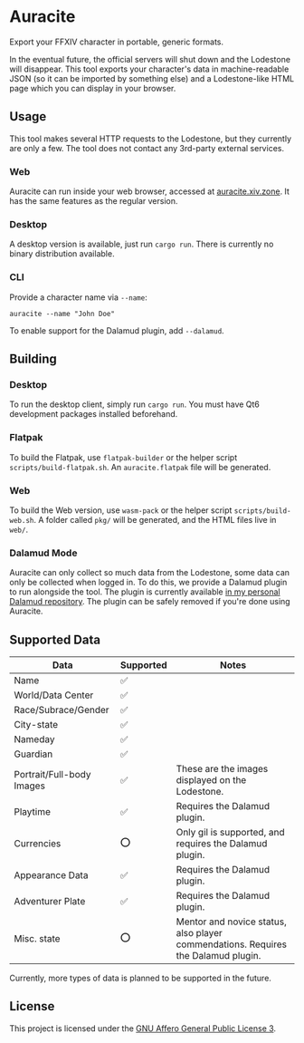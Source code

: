# Auracite

Export your FFXIV character in portable, generic formats.

In the eventual future, the official servers will shut down and the Lodestone will disappear. This tool exports your
character's data in machine-readable JSON (so it can be imported by something else) and a Lodestone-like HTML page which
you can display in your browser.

## Usage

This tool makes several HTTP requests to the Lodestone, but they currently are only a few. The tool does not contact any
3rd-party external services.

### Web

Auracite can run inside your web browser, accessed at [auracite.xiv.zone](https://auracite.xiv.zone/). It has the same features as the regular version.

### Desktop

A desktop version is available, just run `cargo run`. There is currently no binary distribution available.

### CLI

Provide a character name via `--name`:

```shell
auracite --name "John Doe" 
```

To enable support for the Dalamud plugin, add `--dalamud`.

## Building

### Desktop

To run the desktop client, simply run `cargo run`. You must have Qt6 development packages installed beforehand.

### Flatpak

To build the Flatpak, use `flatpak-builder` or the helper script `scripts/build-flatpak.sh`. An `auracite.flatpak` file will be generated.

### Web

To build the Web version, use `wasm-pack` or the helper script `scripts/build-web.sh`. A folder called `pkg/` will be generated, and the HTML files live in `web/`.

### Dalamud Mode

Auracite can only collect so much data from the Lodestone, some data can only be collected when logged in. To do this,
we provide a Dalamud plugin to run alongside the tool. The plugin is currently available
[in my personal Dalamud repository](https://github.com/redstrate/DalamudPlugins). The plugin can be
safely removed if you're done using Auracite.

## Supported Data

| Data                      | Supported | Notes                                                                             |
|---------------------------|-----------|-----------------------------------------------------------------------------------|
| Name                      | ✅         |                                                                                   |
| World/Data Center         | ✅         |                                                                                   |
| Race/Subrace/Gender       | ✅         |                                                                                   |
| City-state                | ✅         |                                                                                   |
| Nameday                   | ✅         |                                                                                   |
| Guardian                  | ✅         |                                                                                   |
| Portrait/Full-body Images | ✅         | These are the images displayed on the Lodestone.                                  |
| Playtime                  | ✅         | Requires the Dalamud plugin.                                                      |
| Currencies                | ⭕️        | Only gil is supported, and requires the Dalamud plugin.                           |
| Appearance Data           | ✅         | Requires the Dalamud plugin.                                                      |
| Adventurer Plate          | ✅         | Requires the Dalamud plugin.                                                      |
| Misc. state               | ⭕️        | Mentor and novice status, also player commendations. Requires the Dalamud plugin. |

Currently, more types of data is planned to be supported in the future.

## License

This project is licensed under the [GNU Affero General Public License 3](LICENSE).
